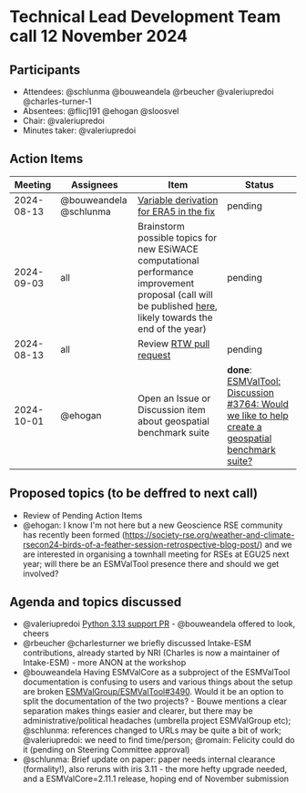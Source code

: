 # Technical Lead Development Team call 12 November 2024

## Participants

- Attendees: @schlunma @bouweandela @rbeucher @valeriupredoi @charles-turner-1
- Absentees: @flicj191 @ehogan @sloosvel
- Chair: @valeriupredoi
- Minutes taker: @valeriupredoi

## Action Items

| Meeting | Assignees | Item | Status |
|-|-|-|-|
|2024-08-13|@bouweandela @schlunma|[Variable derivation for ERA5 in the fix](https://github.com/ESMValGroup/ESMValCore/issues/1806)|pending|
|2024-09-03|all|Brainstorm possible topics for new ESiWACE computational performance improvement proposal (call will be published [here](https://www.esiwace.eu/services/software-support), likely towards the end of the year)|pending|
|2024-08-13| all | Review [RTW pull request](https://github.com/ESMValGroup/ESMValTool/pull/3210) | pending |
|2024-10-01| @ehogan | Open an Issue or Discussion item about geospatial benchmark suite | **done**: [ESMValTool: Discussion #3764: Would we like to help create a geospatial benchmark suite?](https://github.com/ESMValGroup/ESMValTool/discussions/3764)

## Proposed topics (to be deffred to next call)

- Review of Pending Action Items
- @ehogan: I know I'm not here but a new Geoscience RSE community has recently been formed (https://society-rse.org/weather-and-climate-rsecon24-birds-of-a-feather-session-retrospective-blog-post/) and we are interested in organising a townhall meeting for RSEs at EGU25 next year; will there be an ESMValTool presence there and should we get involved?

## Agenda and topics discussed

- @valeriupredoi [Python 3.13 support PR](https://github.com/ESMValGroup/ESMValCore/pull/2566) - @bouweandela offered to look, cheers
- @rbeucher @charlesturner we briefly discussed Intake-ESM contributions, already started by NRI (Charles is now a maintainer of Intake-ESM) - more ANON at the workshop
- @bouweandela Having ESMValCore as a subproject of the ESMValTool documentation is confusing to users and various things about the setup are broken [ESMValGroup/ESMValTool#3490](https://github.com/ESMValGroup/ESMValTool/issues/3490). Would it be an option to split the documentation of the two projects? - Bouwe mentions a clear separation makes things easier and clearer, but there may be administrative/political headaches (umbrella project ESMValGroup etc); @schlunma: references changed to URLs may be quite a bit of work; @valeriupredoi: we need to find time/person; @romain: Felicity could do it (pending on Steering Committee approval)
- @schlunma: Brief update on paper: paper needs internal clearance (formality!), also reruns with iris 3.11 - the more hefty upgrade needed, and a ESMValCore=2.11.1 release, hoping end of November submission
